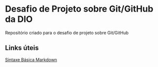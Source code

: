 # Desafio de Projeto sobre Git/GitHub da DIO
Repositório criado para o desafio de projeto sobre Git/GitHub

## Links úteis
[Sintaxe Básica Markdown](https://www.markdownguide.org/basic-syntax/)
